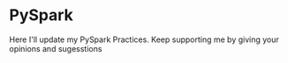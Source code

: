 # PySpark
Here I'll update my PySpark Practices. Keep supporting me by giving your opinions and sugesstions
